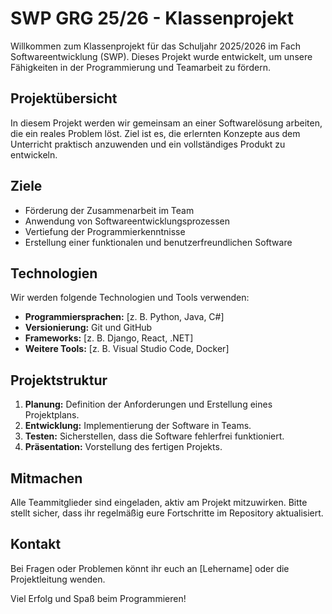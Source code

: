 # SWP GRG 25/26 - Klassenprojekt

Willkommen zum Klassenprojekt für das Schuljahr 2025/2026 im Fach Softwareentwicklung (SWP). Dieses Projekt wurde entwickelt, um unsere Fähigkeiten in der Programmierung und Teamarbeit zu fördern.

## Projektübersicht

In diesem Projekt werden wir gemeinsam an einer Softwarelösung arbeiten, die ein reales Problem löst. Ziel ist es, die erlernten Konzepte aus dem Unterricht praktisch anzuwenden und ein vollständiges Produkt zu entwickeln.

## Ziele

- Förderung der Zusammenarbeit im Team
- Anwendung von Softwareentwicklungsprozessen
- Vertiefung der Programmierkenntnisse
- Erstellung einer funktionalen und benutzerfreundlichen Software

## Technologien

Wir werden folgende Technologien und Tools verwenden:

- **Programmiersprachen:** [z. B. Python, Java, C#]
- **Versionierung:** Git und GitHub
- **Frameworks:** [z. B. Django, React, .NET]
- **Weitere Tools:** [z. B. Visual Studio Code, Docker]

## Projektstruktur

1. **Planung:** Definition der Anforderungen und Erstellung eines Projektplans.
2. **Entwicklung:** Implementierung der Software in Teams.
3. **Testen:** Sicherstellen, dass die Software fehlerfrei funktioniert.
4. **Präsentation:** Vorstellung des fertigen Projekts.

## Mitmachen

Alle Teammitglieder sind eingeladen, aktiv am Projekt mitzuwirken. Bitte stellt sicher, dass ihr regelmäßig eure Fortschritte im Repository aktualisiert.

## Kontakt

Bei Fragen oder Problemen könnt ihr euch an [Lehername] oder die Projektleitung wenden.

Viel Erfolg und Spaß beim Programmieren!